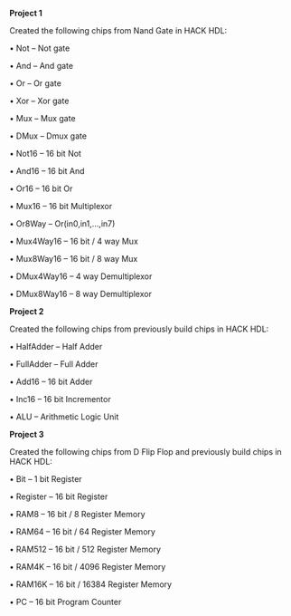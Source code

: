 **Project 1**

Created the following chips from Nand Gate in HACK HDL:

•	Not – Not gate

•	And – And gate

•	Or – Or gate

•	Xor – Xor gate

•	Mux – Mux gate

•	DMux – Dmux gate

•	Not16 – 16 bit Not

•	And16 – 16 bit And

•	Or16 – 16 bit Or

•	Mux16 – 16 bit Multiplexor

•	Or8Way – Or(in0,in1,…,in7)

•	Mux4Way16 – 16 bit / 4 way Mux 

•	Mux8Way16 – 16 bit / 8 way Mux

•	DMux4Way16 – 4 way Demultiplexor

•	DMux8Way16 – 8 way Demultiplexor


 
**Project 2**

Created the following chips from previously build chips in HACK HDL:

•	HalfAdder – Half Adder

•	FullAdder – Full Adder

•	Add16 – 16 bit Adder

•	Inc16 – 16 bit Incrementor

•	ALU – Arithmetic Logic Unit


 
**Project 3**

Created the following chips from D Flip Flop and previously build chips in HACK HDL:

•	Bit – 1 bit Register

•	Register – 16 bit Register

•	RAM8 – 16 bit / 8 Register Memory

•	RAM64 – 16 bit / 64 Register Memory

•	RAM512 – 16 bit / 512 Register Memory

•	RAM4K – 16 bit / 4096 Register Memory

•	RAM16K – 16 bit / 16384 Register Memory

•	PC – 16 	bit Program Counter


